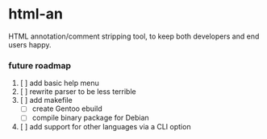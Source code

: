 # html-an
HTML annotation/comment stripping tool, to keep both developers and end users happy.

### future roadmap
1. [ ] add basic help menu
2. [ ] rewrite parser to be less terrible
3. [ ] add makefile
    - [ ] create Gentoo ebuild
    - [ ] compile binary package for Debian
4. [ ] add support for other languages via a CLI option

